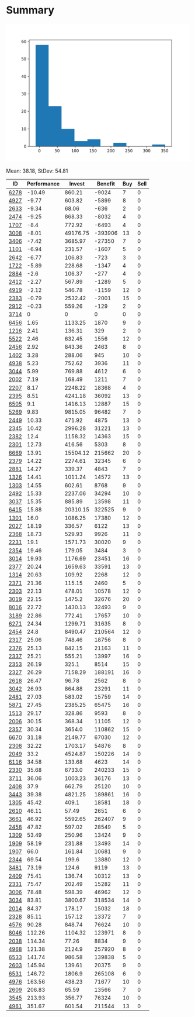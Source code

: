 # Summary

![histogram](summary.png)

Mean: 38.18, StDev: 54.81

ID|Performance|Invest|Benefit|Buy|Sell
---|---|---|---|---|---
[6278](6278/)|-10.49|860.21|-9024|7|0
[4927](4927/)|-9.77|603.82|-5899|8|0
[2633](2633/)|-9.34|68.06|-636|2|0
[2474](2474/)|-9.25|868.33|-8032|4|0
[1707](1707/)|-8.4|772.92|-6493|4|0
[3008](3008/)|-8.01|49176.75|-393906|13|0
[3406](3406/)|-7.42|3685.97|-27350|7|0
[1101](1101/)|-6.94|231.57|-1607|5|0
[2642](2642/)|-6.77|106.83|-723|3|0
[1722](1722/)|-5.89|228.68|-1347|4|0
[2884](2884/)|-2.6|106.37|-277|4|0
[2412](2412/)|-2.27|567.89|-1289|5|0
[4919](4919/)|-2.12|546.78|-1159|12|0
[2383](2383/)|-0.79|2532.42|-2001|15|0
[2912](2912/)|-0.23|559.26|-129|2|0
[3714](3714/)|0|0|0|0|0
[6456](6456/)|1.65|1133.25|1870|9|0
[1216](1216/)|2.41|136.31|329|2|0
[5522](5522/)|2.46|632.45|1556|12|0
[2456](2456/)|2.92|843.36|2463|8|0
[1402](1402/)|3.28|288.06|945|10|0
[4938](4938/)|5.23|752.62|3936|11|0
[3044](3044/)|5.99|769.88|4612|6|0
[2002](2002/)|7.19|168.49|1211|7|0
[2207](2207/)|8.17|2248.22|18368|4|0
[2395](2395/)|8.51|4241.18|36092|13|0
[6505](6505/)|9.1|1416.13|12887|15|0
[5269](5269/)|9.83|9815.05|96482|7|0
[2449](2449/)|10.33|471.92|4875|13|0
[2345](2345/)|10.42|2996.28|31221|13|0
[2382](2382/)|12.4|1158.32|14363|15|0
[2301](2301/)|12.73|416.56|5303|8|0
[6669](6669/)|13.91|15504.12|215662|20|0
[2379](2379/)|14.22|2274.61|32345|6|0
[2881](2881/)|14.27|339.37|4843|7|0
[1326](1326/)|14.41|1011.24|14572|13|0
[1303](1303/)|14.55|602.61|8768|9|0
[2492](2492/)|15.33|2237.06|34294|10|0
[3037](3037/)|15.35|885.89|13598|11|0
[6415](6415/)|15.88|20310.15|322525|9|0
[1301](1301/)|16.0|1086.25|17380|12|0
[2027](2027/)|18.19|336.57|6122|13|0
[2368](2368/)|18.73|529.93|9926|11|0
[2231](2231/)|19.1|1571.73|30020|9|0
[2354](2354/)|19.46|179.05|3484|3|0
[3014](3014/)|19.93|1176.69|23451|16|0
[2377](2377/)|20.24|1659.63|33591|13|0
[1314](1314/)|20.63|109.92|2268|12|0
[2371](2371/)|21.36|115.15|2460|5|0
[2303](2303/)|22.13|478.01|10578|12|0
[3019](3019/)|22.15|1475.2|32676|20|0
[8016](8016/)|22.72|1430.13|32493|9|0
[3189](3189/)|22.86|772.41|17657|10|0
[6271](6271/)|24.34|1299.71|31635|8|0
[2454](2454/)|24.8|8490.47|210564|12|0
[2317](2317/)|25.06|748.46|18756|8|0
[2376](2376/)|25.13|842.15|21163|11|0
[2337](2337/)|25.21|555.21|13997|16|0
[2353](2353/)|26.19|325.1|8514|15|0
[2327](2327/)|26.29|7158.29|188191|16|0
[2618](2618/)|26.47|96.78|2562|8|0
[3042](3042/)|26.93|864.88|23291|11|0
[2481](2481/)|27.03|583.02|15759|14|0
[5871](5871/)|27.45|2385.25|65475|16|0
[1513](1513/)|29.17|328.86|9593|8|0
[2006](2006/)|30.15|368.34|11105|12|0
[2357](2357/)|30.34|3654.0|110862|15|0
[6670](6670/)|31.18|2149.77|67030|12|0
[2308](2308/)|32.22|1703.17|54876|8|0
[2049](2049/)|33.2|4524.87|150226|14|0
[6116](6116/)|34.58|133.68|4623|14|0
[2330](2330/)|35.68|6733.0|240233|15|0
[3711](3711/)|36.06|1003.23|36176|13|0
[2408](2408/)|37.9|662.79|25120|10|0
[3443](3443/)|39.38|4821.25|189861|16|0
[1305](1305/)|45.42|409.1|18581|18|0
[2610](2610/)|46.11|57.49|2651|6|0
[3661](3661/)|46.92|5592.65|262407|9|0
[2458](2458/)|47.82|597.02|28549|5|0
[1309](1309/)|53.49|250.96|13424|9|0
[1909](1909/)|58.19|231.88|13493|14|0
[1907](1907/)|66.0|161.84|10681|9|0
[2344](2344/)|69.54|199.6|13880|12|0
[3481](3481/)|73.19|124.6|9119|13|0
[2409](2409/)|75.41|136.74|10312|13|0
[2331](2331/)|75.47|202.49|15282|11|0
[3006](3006/)|78.48|598.39|46962|12|0
[3034](3034/)|83.81|3800.67|318534|14|0
[2014](2014/)|84.37|178.17|15032|18|0
[2328](2328/)|85.11|157.12|13372|7|0
[4576](4576/)|90.28|848.74|76624|10|0
[8046](8046/)|112.26|1104.32|123971|8|0
[2038](2038/)|114.34|77.26|8834|9|0
[4968](4968/)|121.38|2124.9|257920|8|0
[6533](6533/)|141.74|986.58|139838|5|0
[2603](2603/)|145.94|139.61|20375|9|0
[6531](6531/)|146.72|1806.9|265108|6|0
[4976](4976/)|163.56|438.23|71677|10|0
[2609](2609/)|206.83|65.59|13566|7|0
[3545](3545/)|213.93|356.77|76324|10|0
[4961](4961/)|351.67|601.54|211544|13|0
